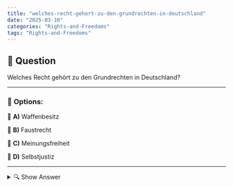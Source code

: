 ```yaml
---
title: "welches-recht-gehort-zu-den-grundrechten-in-deutschland"
date: "2025-03-10"
categories: "Rights-and-Freedoms"
tags: "Rights-and-Freedoms"
---
```


## 📌 **Question**

Welches Recht gehört zu den Grundrechten in Deutschland?



---

### 📝 **Options:**

🔘 **A)** Waffenbesitz

🔘 **B)** Faustrecht

🔘 **C)** Meinungsfreiheit

🔘 **D)** Selbstjustiz

---

<details>
  <summary>🔍 Show Answer</summary>

  <p>
💡  <b>Correct Answer:</b>  c
  </p>
  <p>
    📖<b>Explanation:</b>
    In Deutschland schützt das Grundgesetz grundlegende Rechte, die die Freiheit und Würde der Bürger sichern. Diese Grundrechte umfassen unter anderem die Meinungsfreiheit, Religionsfreiheit, Versammlungsfreiheit und den Schutz der persönlichen Entfaltung. Sie bilden die Basis der deutschen Rechtsordnung und gewährleisten, dass staatliche Macht nicht willkürlich eingreift. Diese Rechte sind essenziell für eine demokratische Gesellschaft und dienen dem Schutz der individuellen Freiheiten sowie der Förderung des gesellschaftlichen Zusammenlebens.
  </p>
</details>
